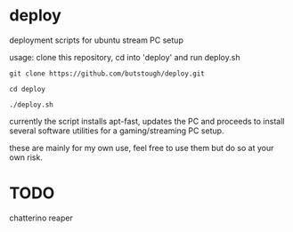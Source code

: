# deploy
deployment scripts for ubuntu stream PC setup

usage: 
clone this repository, cd into 'deploy' and run deploy.sh

```git clone https://github.com/butstough/deploy.git```

```cd deploy```

```./deploy.sh```


currently the script installs apt-fast, updates the PC and proceeds to install several software utilities for a gaming/streaming PC setup.

these are mainly for my own use, feel free to use them but do so at your own risk.

# TODO

chatterino
reaper



